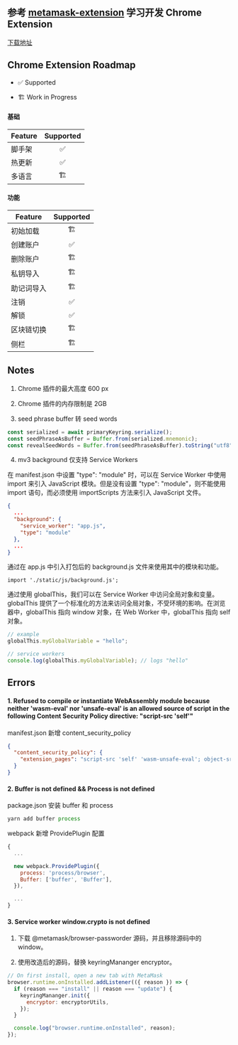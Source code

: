 ## 参考 [metamask-extension](https://github.com/MetaMask/metamask-extension) 学习开发 Chrome Extension

[下载地址](https://github.com/milhous/react-chrome-extension/releases/tag/1.0.0)

## Chrome Extension Roadmap

- ✅ Supported

- 🏗️ Work in Progress

#### 基础

| Feature | Supported |
| ------- | :-------: |
| 脚手架  |    ✅     |
| 热更新  |    ✅     |
| 多语言  |    🏗️     |

#### 功能

| Feature    | Supported |
| ---------- | :-------: |
| 初始加载   |    🏗️     |
| 创建账户   |    ✅     |
| 删除账户   |    🏗️     |
| 私钥导入   |    🏗️     |
| 助记词导入 |    🏗️     |
| 注销       |    ✅     |
| 解锁       |    ✅     |
| 区块链切换 |    🏗️     |
| 侧栏       |    🏗️     |

## Notes

1. Chrome 插件的最大高度 600 px

2. Chrome 插件的内存限制是 2GB

3. seed phrase buffer 转 seed words

```js
const serialized = await primaryKeyring.serialize();
const seedPhraseAsBuffer = Buffer.from(serialized.mnemonic);
const revealSeedWords = Buffer.from(seedPhraseAsBuffer).toString("utf8");
```

4. mv3 background 仅支持 Service Workers

在 manifest.json 中设置 "type": "module" 时，可以在 Service Worker 中使用 import 来引入 JavaScript 模块。但是没有设置 "type": "module"，则不能使用 import 语句，而必须使用 importScripts 方法来引入 JavaScript 文件。

```json
{
  ...
  "background": {
    "service_worker": "app.js",
    "type": "module"
  },
  ...
}
```

通过在 app.js 中引入打包后的 background.js 文件来使用其中的模块和功能。

```
import './static/js/background.js';
```

通过使用 globalThis，我们可以在 Service Worker 中访问全局对象和变量。globalThis 提供了一个标准化的方法来访问全局对象，不受环境的影响。在浏览器中，globalThis 指向 window 对象，在 Web Worker 中，globalThis 指向 self 对象。

```js
// example
globalThis.myGlobalVariable = "hello";
```

```js
// service workers
console.log(globalThis.myGlobalVariable); // logs "hello"
```

## Errors

#### 1. Refused to compile or instantiate WebAssembly module because neither 'wasm-eval' nor 'unsafe-eval' is an allowed source of script in the following Content Security Policy directive: "script-src 'self'"

manifest.json 新增 content_security_policy

```json
{
  "content_security_policy": {
    "extension_pages": "script-src 'self' 'wasm-unsafe-eval'; object-src 'self'; frame-ancestors 'none';"
  }
}
```

#### 2. Buffer is not defined && Process is not defined

package.json 安装 buffer 和 process

```js
yarn add buffer process
```

webpack 新增 ProvidePlugin 配置

```js
{
  ...

  new webpack.ProvidePlugin({
    process: 'process/browser',
    Buffer: ['buffer', 'Buffer'],
  }),

  ...
}

```

#### 3. Service worker window.crypto is not defined

1. 下载 @metamask/browser-passworder 源码，并且移除源码中的 window。

2. 使用改造后的源码，替换 keyringMananger encryptor。

```js
// On first install, open a new tab with MetaMask
browser.runtime.onInstalled.addListener(({ reason }) => {
  if (reason === "install" || reason === "update") {
    keyringMananger.init({
      encryptor: encryptorUtils,
    });
  }

  console.log("browser.runtime.onInstalled", reason);
});
```
